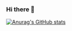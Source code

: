 ### Hi there 👋

[![Anurag's GitHub stats](https://github-readme-stats.vercel.app/api?username=yotadaa)](https://github.com/anuraghazra/github-readme-stats)

<!--
**yotadaa/yotadaa** is a ✨ _special_ ✨ repository because its `README.md` (this file) appears on your GitHub profile.

Here are some ideas to get you started:

- 🔭 I’m currently working on ...
- 🌱 I’m currently learning ...
- 👯 I’m looking to collaborate on ...
- 🤔 I’m looking for help with ...
- 💬 Ask me about ...
- 📫 How to reach me: ...
- 😄 Pronouns: ...
- ⚡ Fun fact: ...
-->
